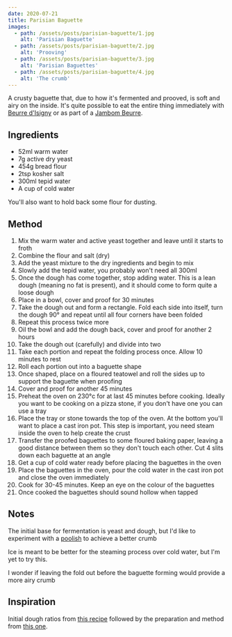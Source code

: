 ```yaml
---
date: 2020-07-21
title: Parisian Baguette
images:
  - path: /assets/posts/parisian-baguette/1.jpg
    alt: 'Parisian Baguette'
  - path: /assets/posts/parisian-baguette/2.jpg
    alt: 'Prooving'
  - path: /assets/posts/parisian-baguette/3.jpg
    alt: 'Parisian Baguettes'
  - path: /assets/posts/parisian-baguette/4.jpg
    alt: 'The crumb'
---
```


A crusty baguette that, due to how it's fermented and prooved, is soft and airy on the inside. It's quite possible to eat the entire thing immediately with [Beurre d'Isigny](https://en.wikipedia.org/wiki/Beurre_d%27Isigny) or as part of a [Jambom Beurre](https://en.wikipedia.org/wiki/Jambon-beurre).

## Ingredients

* 52ml warm water
* 7g active dry yeast
* 454g bread flour
* 2tsp kosher salt
* 300ml tepid water
* A cup of cold water

You'll also want to hold back some flour for dusting.

## Method

1. Mix the warm water and active yeast together and leave until it starts to froth
1. Combine the flour and salt (dry)
1. Add the yeast mixture to the dry ingredients and begin to mix
1. Slowly add the tepid water, you probably won't need all 300ml
1. Once the dough has come together, stop adding water. This is a lean dough (meaning no fat is present), and it should come to form quite a loose dough
1. Place in a bowl, cover and proof for 30 minutes
1. Take the dough out and form a rectangle. Fold each side into itself, turn the dough 90° and repeat until all four corners have been folded
1. Repeat this process twice more
1. Oil the bowl and add the dough back, cover and proof for another 2 hours
1. Take the dough out (carefully) and divide into two
1. Take each portion and repeat the folding process once. Allow 10 minutes to rest
1. Roll each portion out into a baguette shape
1. Once shaped, place on a floured teatowel and roll the sides up to support the baguette when proofing
1. Cover and proof for another 45 minutes
1. Preheat the oven on 230°c for at last 45 minutes before cooking. Ideally you want to be cooking on a pizza stone, if you don't have one you can use a tray
1. Place the tray or stone towards the top of the oven. At the bottom you'll want to place a cast iron pot. This step is important, you need steam inside the oven to help create the crust
1. Transfer the proofed baguettes to some floured baking paper, leaving a good distance between them so they don't touch each other. Cut 4 slits down each baguette at an angle
1. Get a cup of cold water ready before placing the baguettes in the oven
1. Place the baguettes in the oven, pour the cold water in the cast iron pot and close the oven immediately
1. Cook for 30-45 minutes. Keep an eye on the colour of the baguettes
1. Once cooked the baguettes should sound hollow when tapped

## Notes

The initial base for fermentation is yeast and dough, but I'd like to experiment with a [poolish](https://www.weekendbakery.com/posts/more-artisan-bread-baking-tips-poolish-biga/) to achieve a better crumb

Ice is meant to be better for the steaming process over cold water, but I'm yet to try this.

I wonder if leaving the fold out before the baguette forming would provide a more airy crumb

## Inspiration

Initial dough ratios from [this recipe](https://bakingamoment.com/crusty-french-baguette-recipe/) followed by the preparation and method from [this one](https://bakerbettie.com/french-baguette-recipe/).
